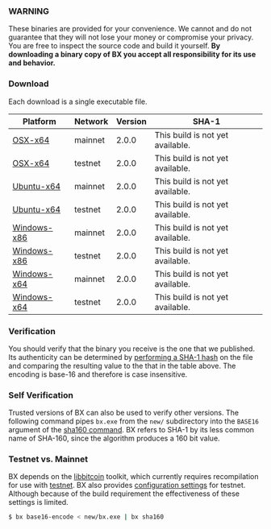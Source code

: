 ### WARNING

These binaries are provided for your convenience. We cannot and do not guarantee that they will not lose your money or compromise your privacy. You are free to inspect the source code and build it yourself. **By downloading a binary copy of BX you accept all responsibility for its use and behavior.**

### Download
Each download is a single executable file.

| Platform | Network | Version |  SHA-1  |
|----------|---------|---------|---------|
| [OSX-x64]()     | mainnet | 2.0.0 | This build is not yet available. |
| [OSX-x64]()     | testnet | 2.0.0 | This build is not yet available. |
| [Ubuntu-x64]()  | mainnet | 2.0.0 | This build is not yet available. |
| [Ubuntu-x64]()  | testnet | 2.0.0 | This build is not yet available. |
| [Windows-x86]() | mainnet | 2.0.0 | This build is not yet available. |
| [Windows-x86]() | testnet | 2.0.0 | This build is not yet available. |
| [Windows-x64]() | mainnet | 2.0.0 | This build is not yet available. |
| [Windows-x64]() | testnet | 2.0.0 | This build is not yet available. |

### Verification
You should verify that the binary you receive is the one that we published. Its authenticity can be determined by [performing a SHA-1 hash](http://onlinemd5.com) on the file and comparing the resulting value to the that in the table above. The encoding is base-16 and therefore is case insensitive.

### Self Verification
Trusted versions of BX can also be used to verify other versions. The following command pipes `bx.exe` from the `new/` subdirectory into the `BASE16` argument of the [sha160 command](bx-sha160). BX refers to SHA-1 by its less common name of SHA-160, since the algorithm produces a 160 bit value.

### Testnet vs. Mainnet
BX depends on the [libbitcoin](https://github.com/libbitcoin/libbitcoin) toolkit, which currently requires recompilation for use with [testnet](https://en.bitcoin.it/wiki/Testnet). BX also provides [configuration settings](https://github.com/libbitcoin/libbitcoin-explorer/wiki/Configuration-Settings) for testnet. Although because of the build requirement the effectiveness of these settings is limited.

```sh
$ bx base16-encode < new/bx.exe | bx sha160
```